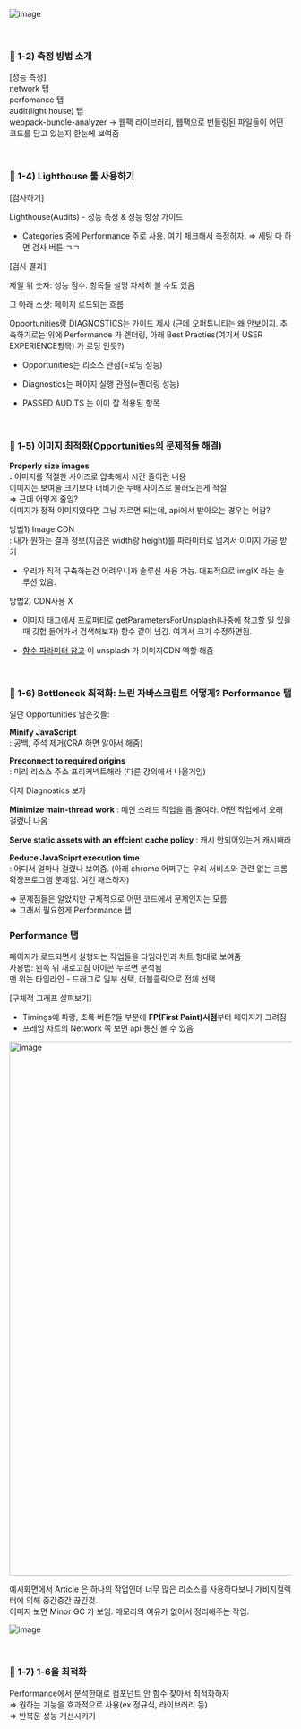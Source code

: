 ![image](https://user-images.githubusercontent.com/50893303/199707821-092da275-c1a3-42ac-9717-0278efb469b0.png)

  <br/>
  
### :book: 1-2) 측정 방법 소개

[성능 측정]  
network 탭  
perfomance 탭  
audit(light house) 탭  
webpack-bundle-analyzer → 웹팩 라이브러리, 웹팩으로 번들링된 파일들이 어떤 코드를 담고 있는지 한눈에 보여줌  
  
  
  <br/>
  
  
### :book: 1-4) Lighthouse 툴 사용하기  
  
[검사하기]  
  
Lighthouse(Audits) - 성능 측정 & 성능 향상 가이드  
 - Categories 중에 Performance 주로 사용. 여기 체크해서 측정하자. ⇒ 세팅 다 하면 검사 버튼 ㄱㄱ
  
[검사 결과]  
  
제일 위 숫자: 성능 점수. 항목들 설명 자세히 볼 수도 있음

그 아래 스샷: 페이지 로드되는 흐름  
  
Opportunities랑 DIAGNOSTICS는 가이드 제시 (근데 오퍼튜니티는 왜 안보이지. 추측하기로는 위에 Performance 가 렌더링, 아래 Best Practies(여기서 USER EXPERIENCE항목) 가 로딩 인듯?)  
- Opportunities는 리소스 관점(=로딩 성능)  
- Diagnostics는 페이지 실행 관점(=렌더링 성능)  
- PASSED AUDITS 는 이미 잘 적용된 항목  
  
  
  <br/>
  
  
### :book: 1-5) 이미지 최적화(Opportunities의 문제점들 해결)  

**Properly size images  
:** 이미지를 적절한 사이즈로 압축해서 시간 줄이란 내용  
이미지는 보여줄 크기보다 너비기준 두배 사이즈로 불러오는게 적절  
⇒ 근데 어떻게 줄임?  
이미지가 정적 이미지였다면 그냥 자르면 되는데, api에서 받아오는 경우는 어캄?  
  
방법1) Image CDN  
: 내가 원하는 결과 정보(지금은 width랑 height)를 파라미터로 넘겨서 이미지 가공 받기  
- 우리가 직적 구축하는건 어려우니까 솔루션 사용 가능. 대표적으로 imgIX 라는 솔루션 있음.
  
방법2) CDN사용 X  
- 이미지 태그에서 프로퍼티로 getParametersForUnsplash(나중에 참고할 일 있을 때 깃헙 들어가서 검색해보자) 함수 같이 넘김. 여기서 크기 수정하면됨.  
- [함수 파라미터 참고](https://unsplash.com/documentation#supported-parameters) 이 unsplash 가 이미지CDN 역할 해줌
  
  
  <br/>
  
  
### :book: 1-6) Bottleneck 최적화: 느린 자바스크립트 어떻게? Performance 탭
  
일단 Opportunities 남은것들:  
  
**Minify JavaScript**  
: 공백, 주석 제거(CRA 하면 알아서 해줌)  
  
**Preconnect to required origins**  
: 미리 리소스 주소 프리커넥트해라 (다른 강의에서 나올거임)  
  
이제 Diagnostics 보자  
  
**Minimize main-thread work** : 메인 스레드 작업을 좀 줄여라. 어떤 작업에서 오래 걸렸나 나옴  
  
**Serve static assets with an effcient cache policy** : 캐시 안되어있는거 캐시해라  
  
**Reduce JavaSciprt execution time**  
: 어디서 얼마나 걸렸나 보여줌. (아래 chrome 어쩌구는 우리 서비스와 관련 없는 크롬 확장프로그램 문제임. 여긴 패스하자)  
  
⇒ 문제점들은 알았지만 구체적으로 어떤 코드에서 문제인지는 모름  
⇒ 그래서 필요한게 Performance 탭  
  
  
### Performance 탭  
  
페이지가 로드되면서 실행되는 작업들을 타임라인과 차트 형태로 보여줌  
사용법: 왼쪽 위 새로고침 아이콘 누르면 분석됨  
맨 위는 타임라인 - 드래그로 일부 선택, 더블클릭으로 전체 선택  
  
[구체적 그래프 살펴보기]  
- Timings에 파랑, 초록 버튼?들 부분에 **FP(First Paint)시점**부터 페이지가 그려짐  
- 프레임 차트의 Network 쪽 보면 api 통신 볼 수 있음  
  
  
<img width="952" alt="image" src="https://user-images.githubusercontent.com/50893303/197130551-cb022c41-afbb-4a5f-a6d3-3c1e283e0e4f.png">
  
  
예시화면에서 Article 은 하나의 작업인데 너무 많은 리소스를 사용하다보니 가비지컬렉터에 의해 중간중간 끊긴것.  
이미지 보면 Minor GC 가 보임. 메모리의 여유가 없어서 정리해주는 작업.  
  
![image](https://user-images.githubusercontent.com/50893303/197130984-8d363aa0-a310-4121-83dc-81e65563fc63.png)
  
  
  
  <br/>
  
  
### :book: 1-7) 1-6을 최적화  
  
Performance에서 분석한대로 컴포넌트 안 함수 찾아서 최적화하자  
 ⇒ 원하는 기능을 효과적으로 사용(ex 정규식, 라이브러리 등)  
 ⇒ 반복문 성능 개선시키기  
  
  
